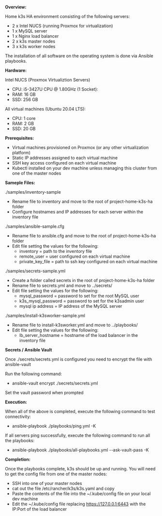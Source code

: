 **Overview:**

Home k3s HA environment consisting of the following servers:
  - 2 x Intel NUCS (running Proxmox for virtualization)
  - 1 x MySQL server
  - 1 x Nginx load balancer
  - 2 x k3s master nodes
  - 3 x k3s worker nodes

The installation of all software on the operating system is done via Ansible playbooks.

**Hardware:**

Intel NUCS (Proxmox Virtualiztion Servers)
  - CPU: i5-3427U CPU @ 1.80GHz (1 Socket):
  - RAM: 16 GB
  - SSD: 256 GB 

All virtual machines (Ubuntu 20.04 LTS):
  - CPU: 1 core
  - RAM: 2 GB
  - SSD: 20 GB

**Prerequisites:**

  - Virtual machines provisioned on Proxmox (or any other virtualization platform)
  - Static IP addresses assigned to each virtual machine
  - SSH key access configured on each virtual machine
  - Kubectl installed on your dev machine unless managing this cluster from one of the master nodes
 
**Sameple Files:**

./samples/inventory-sample
  - Rename file to inventory and move to the root of project-home-k3s-ha folder
  - Configure hostnames and IP addresses for each server within the inventory file

./samples/ansible-sample.cfg
  - Rename file to ansible.cfg and move to the root of project-home-k3s-ha folder
  - Edit file setting the values for the following:
    - inventory = path to the inventory file
    - remote_user = user configured on each virtual machine
    - private_key_file = path to ssh key configured on each virtual machine

./samples/secrets-sample.yml
  - Create a folder called secrets in the root of project-home-k3s-ha folder
  - Rename file to secrets.yml and move to ../secrets/
  - Edit file setting the values for the following:
    - mysql_password = password to set for the root MySQL user
    - k3s_mysql_password = password to set for the k3sadmin user
    - mysql ip address = IP address of the MySQL server

./samples/install-k3sworker-sample.yml
  - Rename file to install-k3sworker.yml and move to ../playbooks/
  - Edit file setting the values for the following:
    - lb_server_hostname = hostname of the load balancer in the inventory file

**Secrets / Ansible Vault**

Once ./secrets/secrets.yml is configured you need to encrypt the file with ansible-vault

Run the following command:
  - ansible-vault encrypt ./secrets/secrets.yml

Set the vault password when prompted

**Execution:**

When all of the above is completed, execute the following command to test connectivity:
  - ansible-playbook ./playbooks/ping.yml -K

If all servers ping successfully, execute the following command to run all the playbooks:
  - ansible-playbook ./playbooks/all-playbooks.yml --ask-vault-pass -K

**Completion:**

Once the playbooks complete, k3s should be up and running.  You will need to get the config file from one of the master nodes:
  - SSH into one of your master nodes
  - cat out the file /etc/rancher/k3s/k3s.yaml and copy
  - Paste the contents of the file into the ~/.kube/config file on your local dev machine
  - Edit the ~/.kube/config file replacing https://127.0.0.1:6443 with the IP:Port of the load balancer